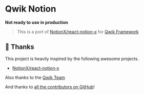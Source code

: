 # Qwik Notion

**Not ready to use in production**

> This is a port of [NotionX/react-notion-x](https://github.com/NotionX/react-notion-x) for [Qwik Framework](https://github.com/builderio/qwik)

## 🤩 Thanks

This project is heavily inspired by the following awesome projects.

- [NotionX/react-notion-x](https://github.com/NotionX/react-notion-x)

Also thanks to the [Qwik Team](https://github.com/builderio/qwik)

And thanks to [all the contributors on GitHub](https://github.com/octoper/qwik-notion-x/contributors)!
